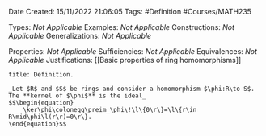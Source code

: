 <div class="topSpace"></div>

Date Created: 15/11/2022 21:06:05
Tags: #Definition #Courses/MATH235

Types: _Not Applicable_
Examples: _Not Applicable_
Constructions: _Not Applicable_
Generalizations: _Not Applicable_

Properties: _Not Applicable_
Sufficiencies: _Not Applicable_
Equivalences: _Not Applicable_
Justifications: [[Basic properties of ring homomorphisms]]

``` ad-Definition
title: Definition.

_Let $R$ and $S$ be rings and consider a homomorphism $\phi:R\to S$. The **kernel of $\phi$** is the ideal_
$$\begin{equation}
    \ker\phi\coloneqq\preim_\phi\!\l\{0\r\}=\l\{r\in R\mid\phi\l(r\r)=0\r\}.
\end{equation}$$

```
